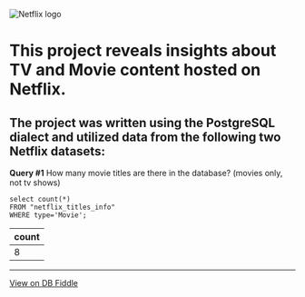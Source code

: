 
![Netflix logo](https://github.com/antonionunnally/SQL/assets/97487571/e0c53dd6-6d28-4e3e-b83b-80f8ccdd7ed0)
# This project reveals insights about TV and Movie content hosted on Netflix. 

## The project was written using the PostgreSQL dialect and utilized data from the following two Netflix datasets:

**Query #1** How many movie titles are there in the database? (movies only, not tv shows)

    select count(*) 
    FROM "netflix_titles_info"
    WHERE type='Movie';

| count |
| ----- |
| 8     |

---

[View on DB Fiddle](https://www.db-fiddle.com/f/sSnm6noFqCmtM6LJJqfwC9/0)
